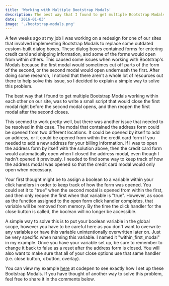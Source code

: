 ```yaml
---
title: 'Working with Multiple Bootstrap Modals'
description: The best way that I found to get multiple Bootstrap Modals working within each other on our site, was to write a small script that would close the first modal right before the second modal opens, and then reopen the first modal after the second closes. My full solution is in the post.
date: '2016-01-03'
image: './bootstrap-modals.png'
---
```


A few weeks ago at my job I was working on a redesign for one of our sites that involved implementing Bootstrap Modals to replace some outdated custom-built dialog boxes. These dialog boxes contained forms for entering credit card and shipping information, and some of the forms would open from within others. This caused some issues when working with Bootstrap's Modals because the first modal would sometimes cut off parts of the form of the second, or the second modal would open underneath the first. After doing some research, I noticed that there aren't a whole lot of resources out there to help solve this issue, so I decided to explain a simple way to solve this problem.

The best way that I found to get multiple Bootstrap Modals working within each other on our site, was to write a small script that would close the first modal right before the second modal opens, and then reopen the first modal after the second closes.

This seemed to work pretty well, but there was another issue that needed to be resolved in this case. The modal that contained the address form could be opened from two different locations. It could be opened by itself to add an address, or it could be opened from within the credit card form if you needed to add a new address for your billing information. If I was to open the address form by itself with the solution above, then the credit card form would automatically open when I closed the address modal, even though I hadn't opened it previously. I needed to find some way to keep track of how the address modal was opened so that the credit card modal would only open when necessary.

Your first thought might be to assign a boolean to a variable within your click handlers in order to keep track of how the form was opened. You could set it to "true" when the second modal is opened from within the first, and then only reopen the first when that variable is "true". However, as soon as the function assigned to the open form click handler completes, that variable will be removed from memory. By the time the click handler for the close button is called, the boolean will no longer be accessible.

A simple way to solve this is to put your boolean variable in the global scope, however you have to be careful here as you don't want to overwrite any variables or have this variable unintentionally overwritten later on. Just be very specific when naming this variable. I named it "within_first_modal" in my example. Once you have your variable set up, be sure to remember to change it back to false as a reset after the address form is closed. You will also want to make sure that all of your close options use that same handler (i.e. close button, x button, overlay).

You can view my example [here](https://codepen.io/joshalling/pen/LBwOBz) at codepen to see exactly how I set up these Bootstrap Modals. If you have thought of another way to solve this problem, feel free to share it in the comments below.
